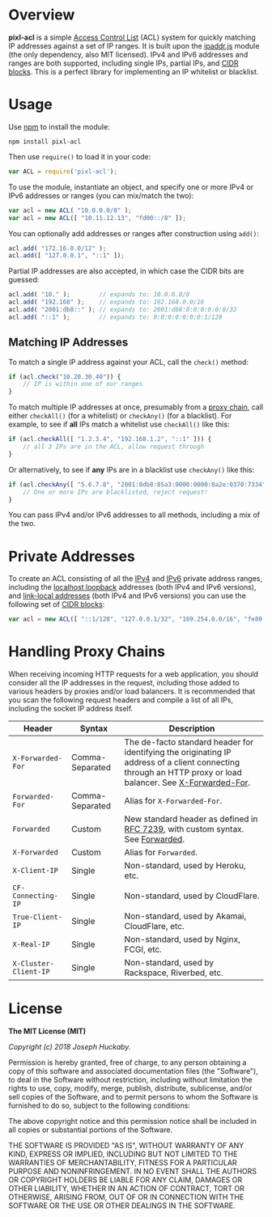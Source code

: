 # Overview

**pixl-acl** is a simple [Access Control List](https://en.wikipedia.org/wiki/Access_control_list) (ACL) system for quickly matching IP addresses against a set of IP ranges.  It is built upon the [ipaddr.js](https://github.com/whitequark/ipaddr.js) module (the only dependency, also MIT licensed).  IPv4 and IPv6 addresses and ranges are both supported, including single IPs, partial IPs, and [CIDR blocks](https://en.wikipedia.org/wiki/Classless_Inter-Domain_Routing).  This is a perfect library for implementing an IP whitelist or blacklist.

# Usage

Use [npm](https://www.npmjs.com/) to install the module:

```
npm install pixl-acl
```

Then use `require()` to load it in your code:

```js
var ACL = require('pixl-acl');
```

To use the module, instantiate an object, and specify one or more IPv4 or IPv6 addresses or ranges (you can mix/match the two):

```js
var acl = new ACL( "10.0.0.0/8" );
var acl = new ACL([ "10.11.12.13", "fd00::/8" ]);
```

You can optionally add addresses or ranges after construction using `add()`:

```js
acl.add( "172.16.0.0/12" );
acl.add([ "127.0.0.1", "::1" ]);
```

Partial IP addresses are also accepted, in which case the CIDR bits are guessed:

```js
acl.add( "10." );        // expands to: 10.0.0.0/8
acl.add( "192.168" );    // expands to: 192.168.0.0/16
acl.add( "2001:db8::" ); // expands to: 2001:db8:0:0:0:0:0:0/32
acl.add( "::1" );        // expands to: 0:0:0:0:0:0:0:1/128
```

## Matching IP Addresses

To match a single IP address against your ACL, call the `check()` method:

```js
if (acl.check("10.20.30.40")) {
	// IP is within one of our ranges
}
```

To match multiple IP addresses at once, presumably from a [proxy chain](#handling-proxy-chains), call either `checkAll()` (for a whitelist) or `checkAny()` (for a blacklist).  For example, to see if **all** IPs match a whitelist use `checkAll()` like this:

```js
if (acl.checkAll([ "1.2.3.4", "192.168.1.2", "::1" ])) {
	// all 3 IPs are in the ACL, allow request through
}
```

Or alternatively, to see if **any** IPs are in a blacklist use `checkAny()` like this:

```js
if (acl.checkAny([ "5.6.7.8", "2001:0db8:85a3:0000:0000:8a2e:0370:7334" ])) {
	// One or more IPs are blacklisted, reject request!
}
```

You can pass IPv4 and/or IPv6 addresses to all methods, including a mix of the two.

# Private Addresses

To create an ACL consisting of all the [IPv4](https://en.wikipedia.org/wiki/Private_network#Private_IPv4_addresses) and [IPv6](https://en.wikipedia.org/wiki/Private_network#Private_IPv6_addresses) private address ranges, including the [localhost loopback](https://en.wikipedia.org/wiki/Localhost#Loopback) addresses (both IPv4 and IPv6 versions), and [link-local addresses](https://en.wikipedia.org/wiki/Link-local_address) (both IPv4 and IPv6 versions) you can use the following set of [CIDR blocks](https://en.wikipedia.org/wiki/Classless_Inter-Domain_Routing):

```js
var acl = new ACL([ "::1/128", "127.0.0.1/32", "169.254.0.0/16", "fe80::/10", "10.0.0.0/8", "172.16.0.0/12", "192.168.0.0/16", "fd00::/8" ]);
```

# Handling Proxy Chains

When receiving incoming HTTP requests for a web application, you should consider all the IP addresses in the request, including those added to various headers by proxies and/or load balancers.  It is recommended that you scan the following request headers and compile a list of all IPs, including the socket IP address itself.

| Header | Syntax | Description |
|--------|--------|-------------|
| `X-Forwarded-For` | Comma-Separated | The de-facto standard header for identifying the originating IP address of a client connecting through an HTTP proxy or load balancer.  See [X-Forwarded-For](https://developer.mozilla.org/en-US/docs/Web/HTTP/Headers/X-Forwarded-For). |
| `Forwarded-For` | Comma-Separated | Alias for `X-Forwarded-For`. |
| `Forwarded` | Custom | New standard header as defined in [RFC 7239](https://tools.ietf.org/html/rfc7239#section-4), with custom syntax.  See [Forwarded](https://developer.mozilla.org/en-US/docs/Web/HTTP/Headers/Forwarded).
| `X-Forwarded` | Custom | Alias for `Forwarded`. |
| `X-Client-IP` | Single | Non-standard, used by Heroku, etc. |
| `CF-Connecting-IP` | Single | Non-standard, used by CloudFlare. |
| `True-Client-IP` | Single | Non-standard, used by Akamai, CloudFlare, etc. |
| `X-Real-IP` | Single | Non-standard, used by Nginx, FCGI, etc. |
| `X-Cluster-Client-IP` | Single | Non-standard, used by Rackspace, Riverbed, etc. |

# License

**The MIT License (MIT)**

*Copyright (c) 2018 Joseph Huckaby.*

Permission is hereby granted, free of charge, to any person obtaining a copy
of this software and associated documentation files (the "Software"), to deal
in the Software without restriction, including without limitation the rights
to use, copy, modify, merge, publish, distribute, sublicense, and/or sell
copies of the Software, and to permit persons to whom the Software is
furnished to do so, subject to the following conditions:

The above copyright notice and this permission notice shall be included in
all copies or substantial portions of the Software.

THE SOFTWARE IS PROVIDED "AS IS", WITHOUT WARRANTY OF ANY KIND, EXPRESS OR
IMPLIED, INCLUDING BUT NOT LIMITED TO THE WARRANTIES OF MERCHANTABILITY,
FITNESS FOR A PARTICULAR PURPOSE AND NONINFRINGEMENT. IN NO EVENT SHALL THE
AUTHORS OR COPYRIGHT HOLDERS BE LIABLE FOR ANY CLAIM, DAMAGES OR OTHER
LIABILITY, WHETHER IN AN ACTION OF CONTRACT, TORT OR OTHERWISE, ARISING FROM,
OUT OF OR IN CONNECTION WITH THE SOFTWARE OR THE USE OR OTHER DEALINGS IN
THE SOFTWARE.
